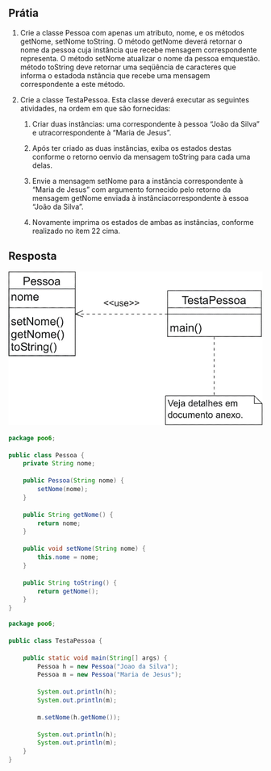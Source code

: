 ## Prátia

1.  Crie a classe Pessoa com apenas um atributo, nome, e os métodos getNome, setNome toString. O método getNome deverá retornar o nome da pessoa cuja instância que recebe mensagem correspondente representa. O método setNome atualizar o nome da pessoa emquestão. método toString deve retornar uma seqüência de caracteres que informa o estadoda nstância que recebe uma mensagem correspondente a este método.

1.  Crie a classe TestaPessoa. Esta classe deverá executar as seguintes atividades, na ordem em que são fornecidas:

    1. Criar duas instâncias: uma correspondente à pessoa “João da Silva” e utracorrespondente à “Maria de Jesus”.

    1. Após ter criado as duas instâncias, exiba os estados destas conforme o retorno oenvio da mensagem toString para cada uma delas.

    1. Envie a mensagem setNome para a instância correspondente à “Maria de Jesus” com argumento fornecido pelo retorno da mensagem getNome enviada à instânciacorrespondente à essoa “João da Silva”.

    1. Novamente imprima os estados de ambas as instâncias, conforme realizado no item 22 cima.

## Resposta

![imagem](./08.png)

```java
package poo6;

public class Pessoa {
    private String nome;

    public Pessoa(String nome) {
        setNome(nome);
    }

    public String getNome() {
        return nome;
    }

    public void setNome(String nome) {
        this.nome = nome;
    }

    public String toString() {
        return getNome();
    }
}
```

```java
package poo6;

public class TestaPessoa {

    public static void main(String[] args) {
        Pessoa h = new Pessoa("Joao da Silva");
        Pessoa m = new Pessoa("Maria de Jesus");

        System.out.println(h);
        System.out.println(m);

        m.setNome(h.getNome());

        System.out.println(h);
        System.out.println(m);
    }
}
```
